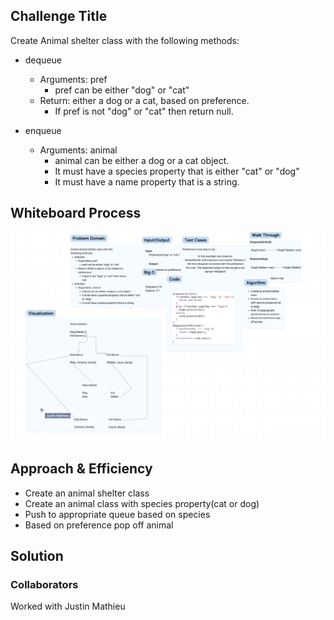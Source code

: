 ## Challenge Title
Create Animal shelter class with the following methods:

- dequeue
  - Arguments: pref
    - pref can be either "dog" or "cat"
  - Return: either a dog or a cat, based on preference.
    - If pref is not "dog" or "cat" then return null.

- enqueue
  - Arguments: animal
    - animal can be either a dog or a cat object.
    - It must have a species property that is either "cat" or "dog"
    - It must have a name property that is a string.


## Whiteboard Process

![Whiteboard Process](./Screenshot%202023-05-31%20at%205.55.21%20PM.png)

## Approach & Efficiency

- Create an animal shelter class
- Create an animal class with species property(cat or dog)
- Push to appropriate queue based on species
- Based on preference pop off animal


## Solution

<!-- enqueue(animal) {
  if (animal.species !== 'dog' && animal.species !== 'cat') {
    throw new Error('Invalid animal species');
  } else if (animal.species === "dog") {
    dogQ.push(animal);
  } else {
    catQ.push(animal);
  }
};

dequeue(preference) {
  if (preference === 'dog') {
    return dogQ.pop();
  } else if (preference === 'cat') {
    return catQ.pop();
  } else {
    return null;
  }
}; -->

### Collaborators

Worked with Justin Mathieu
